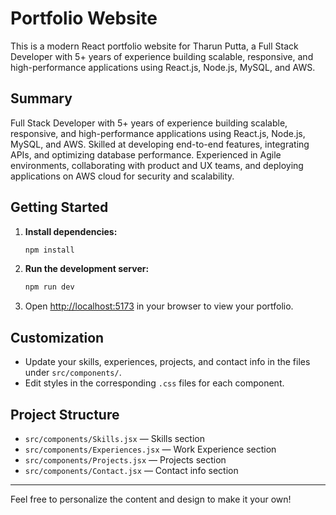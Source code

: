 # Portfolio Website

This is a modern React portfolio website for Tharun Putta, a Full Stack Developer with 5+ years of experience building scalable, responsive, and high-performance applications using React.js, Node.js, MySQL, and AWS.

## Summary
Full Stack Developer with 5+ years of experience building scalable, responsive, and high-performance applications using React.js, Node.js, MySQL, and AWS. Skilled at developing end-to-end features, integrating APIs, and optimizing database performance. Experienced in Agile environments, collaborating with product and UX teams, and deploying applications on AWS cloud for security and scalability.

## Getting Started

1. **Install dependencies:**
   ```powershell
   npm install
   ```
2. **Run the development server:**
   ```powershell
   npm run dev
   ```
3. Open [http://localhost:5173](http://localhost:5173) in your browser to view your portfolio.

## Customization
- Update your skills, experiences, projects, and contact info in the files under `src/components/`.
- Edit styles in the corresponding `.css` files for each component.

## Project Structure
- `src/components/Skills.jsx` — Skills section
- `src/components/Experiences.jsx` — Work Experience section
- `src/components/Projects.jsx` — Projects section
- `src/components/Contact.jsx` — Contact info section

---

Feel free to personalize the content and design to make it your own!
